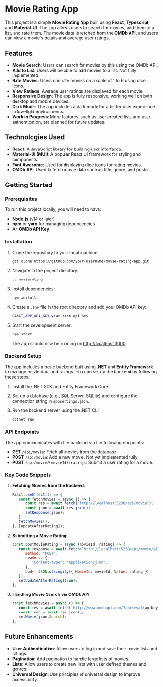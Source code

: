 # Movie Rating App

This project is a simple **Movie Rating App** built using **React**, **Typescript**, and **Material-UI**. The app allows users to search for movies, add them to a list, and rate them. The movie data is fetched from the **OMDb API**, and users can view a movie's details and average user ratings.

## Features

- **Movie Search**: Users can search for movies by title using the OMDb API.
- **Add to List**: Users will be able to add movies to a list. Not fully implemented.
- **Rate Movies**: Users can rate movies on a scale of 1 to 6 using dice icons.
- **View Ratings**: Average user ratings are displayed for each movie.
- **Responsive Design**: The app is fully responsive, working well on both desktop and mobile devices.
- **Dark Mode**: The app includes a dark mode for a better user experience in low-light environments.
- **Work in Progress**: More features, such as user created lists and user authentication, are planned for future updates.

## Technologies Used

- **React**: A JavaScript library for building user interfaces.
- **Material-UI (MUI)**: A popular React UI framework for styling and components.
- **Font Awesome**: Used for displaying dice icons for rating movies.
- **OMDb API**: Used to fetch movie data such as title, genre, and poster.

## Getting Started

### Prerequisites

To run this project locally, you will need to have:

- **Node.js** (v14 or later)
- **npm** or **yarn** for managing dependencies
- An **OMDb API Key**

### Installation

1. Clone the repository to your local machine:

   ```bash
   git clone https://github.com/your-username/movie-rating-app.git
   ```

2. Navigate to the project directory:

   ```bash
   cd movierating
   ```

3. Install dependencies:

   ```bash
   npm install
   ```

4. Create a `.env` file in the root directory and add your OMDb API key:

   ```bash
   REACT_APP_API_KEY=your-omdb-api-key
   ```

5. Start the development server:

   ```bash
   npm start
   ```

   The app should now be running on [http://localhost:3000](http://localhost:3000).

### Backend Setup

The app includes a basic backend built using **.NET** and **Entity Framework** to manage movie data and ratings. You can set up the backend by following these steps:

1. Install the .NET SDK and Entity Framework Core.

2. Set up a database (e.g., SQL Server, SQLite) and configure the connection string in `appsettings.json`.

3. Run the backend server using the .NET CLI:

   ```bash
   dotnet run
   ```

### API Endpoints

The app communicates with the backend via the following endpoints:

- **GET** `/api/movie`: Fetch all movies from the database.
- **POST** `/api/movie`: Add a new movie. Not yet implemented fully.
- **POST** `/api/movie/{movieId}/ratings`: Submit a user rating for a movie.

### Key Code Snippets

1. **Fetching Movies from the Backend**:

   ```javascript
   React.useEffect(() => {
      const fetchMovies = async () => {
         const res = await fetch("http://localhost:5238/api/movie");
         const json = await res.json();
         setResponse(json);
      };
      fetchMovies();
   }, [updateAfterRating]);
   ```

2. **Submitting a Movie Rating**:

   ```javascript
   const postMovieRating = async (movieId, rating) => {
      const response = await fetch(`http://localhost:5238/api/movie/${movieId}/ratings`, {
         method: "POST",
         headers: {
            "Content-Type": "application/json",
         },
         body: JSON.stringify({ MovieId: movieId, Value: rating }),
      });
      setUpdateAfterRating(true);
   };
   ```

3. **Handling Movie Search via OMDb API**:

   ```javascript
   const fetchMovies = async () => {
      const res = await fetch(`http://www.omdbapi.com/?apikey=${apiKey}&s=${searchInput}`);
      const json = await res.json();
      setMovie(json.Search);
   };
   ```

## Future Enhancements

- **User Authentication**: Allow users to log in and save their movie lists and ratings.
- **Pagination**: Add pagination to handle large lists of movies.
- **Lists**: Allow users to create new lists with user defined themes and genres.
- **Universal Design**: Use principles of universal design to improve accessibility.

